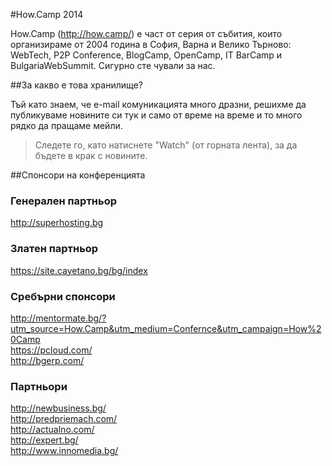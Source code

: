 #How.Camp 2014


How.Camp (http://how.camp/) е част от серия от събития, които организираме от 2004 година в София, Варна и Велико Търново: WebTech, P2P Conference, BlogCamp, OpenCamp, IT BarCamp и BulgariaWebSummit. Сигурно сте чували за нас.

##За какво е това хранилище?

Тъй като знаем, че e-mail комуникацията много дразни, решихме да публикуваме новините си тук и само от време на време и то много рядко да пращаме мейли.
<br/>
> Следете го, като натиснете "Watch" (от горната лента), за да бъдете в крак с новините.



##Спонсори на конференцията

### Генерален партньор
http://superhosting.bg

### Златен партньор
https://site.cayetano.bg/bg/index

### Сребърни спонсори
http://mentormate.bg/?utm_source=How.Camp&utm_medium=Confernce&utm_campaign=How%20Camp
<br/>https://pcloud.com/
<br/>http://bgerp.com/


### Партньори
http://newbusiness.bg/
<br/>http://predpriemach.com/
<br/>http://actualno.com/
<br/>http://expert.bg/
<br/>http://www.innomedia.bg/
